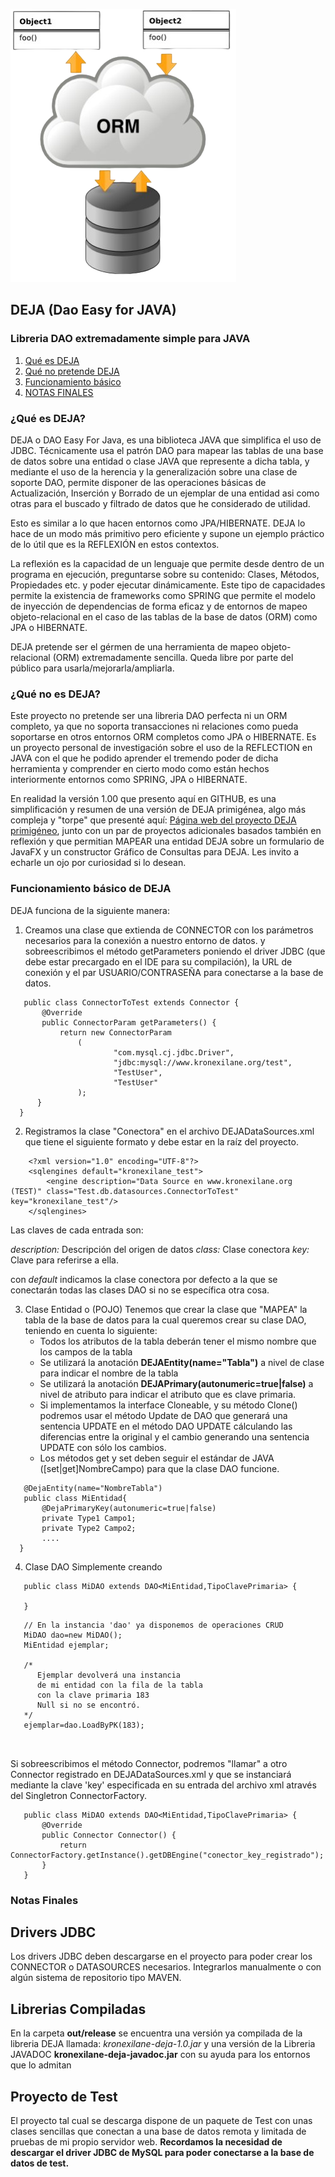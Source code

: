 ![Logo](logo.png "Logo")

## DEJA (Dao Easy for JAVA)

### Libreria DAO extremadamente simple para JAVA

1. [Qué es DEJA](#queEs)
2. [Qué no pretende DEJA](#queNoEs)
3. [Funcionamiento básico](#funcionamiento)
4. [NOTAS FINALES](#final)

<a name="queEs"></a>

### ¿Qué es DEJA?

DEJA o DAO Easy For Java, es una biblioteca JAVA que simplifica el uso de JDBC. Técnicamente usa el patrón DAO para
mapear
las tablas de una base de datos sobre una entidad o clase JAVA que represente a dicha tabla, y mediante el uso de la
herencia
y la generalización sobre una clase de soporte DAO, permite disponer de las operaciones básicas de Actualización,
Inserción y Borrado de un ejemplar de una entidad asi como otras para el buscado y filtrado de datos que he considerado
de utilidad.

Esto es similar a lo que hacen entornos como JPA/HIBERNATE. DEJA lo hace de un modo más primitivo pero eficiente y
supone
un ejemplo práctico de lo útil que es la REFLEXIÓN en estos contextos.

La reflexión es la capacidad de un lenguaje que permite desde dentro de un programa en ejecución, preguntarse sobre su
contenido: Clases, Métodos, Propiedades etc. y poder ejecutar dinámicamente. Este tipo de capacidades permite la
existencia de frameworks como SPRING que permite el modelo de inyección de dependencias de forma eficaz y de entornos de
mapeo objeto-relacional en el caso de las tablas de la base de datos (ORM) como JPA o HIBERNATE.

DEJA pretende ser el gérmen de una herramienta de mapeo objeto-relacional (ORM) extremadamente sencilla.
Queda libre por parte del público para usarla/mejorarla/ampliarla.

<a name="queNoEs"></a>

### ¿Qué no es DEJA?

Este proyecto no pretende ser una libreria DAO perfecta ni un ORM completo, ya que no soporta transacciones ni
relaciones como pueda soportarse en otros entornos ORM completos como JPA o HIBERNATE.
Es un proyecto personal de investigación sobre el uso de la REFLECTION en JAVA con el que he podido aprender el tremendo
poder de dicha herramienta y comprender en cierto modo como están hechos interiormente entornos como SPRING, JPA o
HIBERNATE.

En realidad la versión 1.00 que presento aquí en GITHUB, es una simplificación y resumen de una versión de DEJA
primigénea, algo más compleja y "torpe" que presenté aquí: [Página web del proyecto DEJA primigéneo][DEJA_INICIAL],
junto con un par de proyectos adicionales basados también en reflexión y que permitian MAPEAR una entidad DEJA sobre un
formulario de JavaFX y un constructor Gráfico de Consultas para DEJA. Les invito a echarle un ojo por curiosidad si lo
desean.

<a name="funcionamiento"></a>

### Funcionamiento básico de DEJA

DEJA funciona de la siguiente manera:

1. Creamos una clase que extienda de CONNECTOR con los parámetros necesarios para la conexión a nuestro entorno de
   datos.
   y sobreescribimos el método getParameters poniendo el driver JDBC (que debe estar precargado en el IDE para su
   compilación),
   la URL de conexión y el par USUARIO/CONTRASEÑA para conectarse a la base de datos.

 ~~~
    public class ConnectorToTest extends Connector {
        @Override
        public ConnectorParam getParameters() {
            return new ConnectorParam
                (
                        "com.mysql.cj.jdbc.Driver",
                        "jdbc:mysql://www.kronexilane.org/test",
                        "TestUser",
                        "TestUser"
                );
       }
   }
~~~

2. Registramos la clase "Conectora" en el archivo DEJADataSources.xml que tiene el siguiente
   formato y debe estar en la raíz del proyecto.

~~~
    <?xml version="1.0" encoding="UTF-8"?>
    <sqlengines default="kronexilane_test">
        <engine description="Data Source en www.kronexilane.org (TEST)" class="Test.db.datasources.ConnectorToTest" key="kronexilane_test"/>
    </sqlengines>
~~~

Las claves de cada entrada son:

*description:* Descripción del origen de datos
*class:* Clase conectora
*key:* Clave para referirse a ella.

con *default* indicamos la clase conectora por defecto a la que se conectarán todas las clases DAO si
no se específica otra cosa.

3. Clase Entidad o (POJO)
   Tenemos que crear la clase que "MAPEA" la tabla de la base de datos para la cual
   queremos crear su clase DAO, teniendo en cuenta lo siguiente:
    + Todos los atributos de la tabla deberán tener el mismo nombre que los campos de la tabla
    + Se utilizará la anotación **DEJAEntity(name="Tabla")** a nivel de clase para indicar el nombre de la tabla
    + Se utilizará la anotación **DEJAPrimary(autonumeric=true|false)** a nivel de atributo para indicar el atributo que
      es clave primaria.
    + Si implementamos la interface Cloneable, y su método Clone() podremos usar el método Update de DAO que generará
      una sentencia UPDATE en el método DAO UPDATE cálculando
      las diferencias entre la original y el cambio generando una sentencia UPDATE con sólo los cambios.
    + Los métodos get y set deben seguir el estándar de JAVA ([set|get]NombreCampo) para que la clase DAO funcione.

 ~~~
    @DejaEntity(name="NombreTabla")
    public class MiEntidad{
        @DejaPrimaryKey(autonumeric=true|false) 
        private Type1 Campo1;
        private Type2 Campo2;
        ....
   }
~~~ 

[DEJA_INICIAL]:https://sites.google.com/view/kronexilane/inicio
<a name="funcionamiento"></a>

4. Clase DAO
   Simplemente creando

 ~~~
    public class MiDAO extends DAO<MiEntidad,TipoClavePrimaria> {
    
    }
~~~ 

~~~
   // En la instancia 'dao' ya disponemos de operaciones CRUD
   MiDAO dao=new MiDAO();    
   MiEntidad ejemplar;
   
   /* 
      Ejemplar devolverá una instancia
      de mi entidad con la fila de la tabla
      con la clave primaria 183
      Null si no se encontró.
   */
   ejemplar=dao.LoadByPK(183);
   
   
~~~

Si sobreescribimos el método Connector, podremos "llamar" a otro Connector registrado
en DEJADataSources.xml y que se instanciará mediante la clave 'key' especificada en su entrada
del archivo xml através del Singletron ConnectorFactory.

 ~~~
    public class MiDAO extends DAO<MiEntidad,TipoClavePrimaria> {
        @Override
        public Connector Connector() {
            return ConnectorFactory.getInstance().getDBEngine("conector_key_registrado");
        }
    }
~~~ 

<a name="final"></a>

### Notas Finales

## Drivers JDBC

Los drivers JDBC deben descargarse en el proyecto para poder crear los CONNECTOR o DATASOURCES
necesarios. Integrarlos manualmente o con algún sistema de repositorio tipo MAVEN.

## Librerias Compiladas

En la carpeta **out/release** se encuentra una versión ya compilada de la libreria DEJA llamada:
*kronexilane-deja-1.0.jar*
y una versión de la Libreria JAVADOC **kronexilane-deja-javadoc.jar** con su ayuda para los entornos que lo admitan

## Proyecto de Test

El proyecto tal cual se descarga dispone de un paquete de Test con unas clases sencillas
que conectan a una base de datos remota y limitada de pruebas de mi propio servidor web.
**Recordamos la necesidad de descargar el driver JDBC de MySQL para poder conectarse a la
base de datos de test.**
